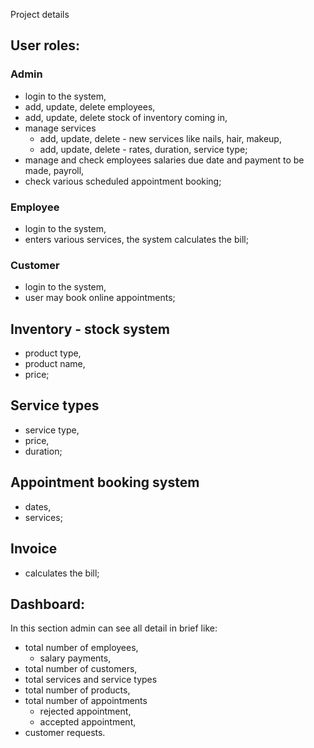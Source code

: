 Project details
## User roles:

### Admin 
- login to the system,
- add, update, delete employees,
- add, update, delete stock of inventory coming in,
- manage services
	- add, update, delete - new services like nails, hair, makeup,
	- add, update, delete - rates, duration, service type;
- manage and check employees salaries due date and payment to be made, payroll,
- check various scheduled appointment booking;

### Employee
- login to the system,
- enters various services, the system calculates the bill;

### Customer
- login to the system,
- user may book online appointments;

## Inventory - stock system
- product type,
- product name,
- price;

## Service types 
- service type,
- price,
- duration;  

## Appointment booking system 
- dates,
- services;

## Invoice 
-  calculates the bill;

## Dashboard:
In this section admin can see all detail in brief like:
 - total number of employees,
    - salary payments,
 - total number of customers, 
 - total services and service types
 - total number of products, 
 - total number of appointments 
	- rejected appointment,
	- accepted appointment, 
 - customer requests.	
	




